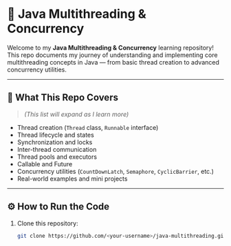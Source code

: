# 🚀 Java Multithreading & Concurrency

Welcome to my **Java Multithreading & Concurrency** learning repository!  
This repo documents my journey of understanding and implementing core multithreading concepts in Java — from basic thread creation to advanced concurrency utilities.

---

## 🧠 What This Repo Covers
> *(This list will expand as I learn more)*

- Thread creation (`Thread` class, `Runnable` interface)
- Thread lifecycle and states
- Synchronization and locks
- Inter-thread communication
- Thread pools and executors
- Callable and Future
- Concurrency utilities (`CountDownLatch`, `Semaphore`, `CyclicBarrier`, etc.)
- Real-world examples and mini projects

---

## ⚙️ How to Run the Code
1. Clone this repository:
   ```bash
   git clone https://github.com/<your-username>/java-multithreading.git
